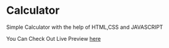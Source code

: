 # Calculator
Simple Calculator with the help of HTML,CSS and JAVASCRIPT

You Can Check Out Live Preview [here](https://github.com/nick-36/Calculator.git)
